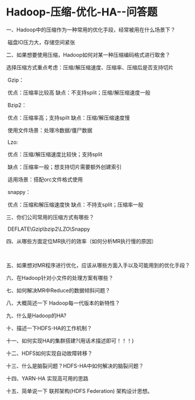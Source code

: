 # Hadoop-压缩-优化-HA--问答题

一、Hadoop中的压缩作为一种常用的优化手段，经常被用在什么场景下？

​		磁盘IO压力大，存储空间紧张

二、如果想要使用压缩，Hadoop如何对某一种压缩编码格式进行取舍？

​		选择压缩方式重点考虑：压缩/解压缩速度、压缩率、压缩后是否支持切片

​		Gzip：

​				优点：压缩率比较高   			 缺点：不支持split；压缩/解压缩速度一般

​		Bzip2：

​				优点：压缩率高；支持spilt 	缺点：压缩/解压缩速度慢 

​				使用文件场景：处理冷数据/僵尸数据

​		Lzo:

​				优点：压缩/解压缩速度比较快；支持split     	

​				缺点：压缩率一般；想支持切片需要额外创建索引

​				适用场景：搭配orc文件格式使用

​		snappy：

​				优点：压缩和解压缩速度快		缺点：不持支split；压缩率一般

三、你们公司常用的压缩方式有哪些？

​		DEFLATE\Gzip\bzip2\LZO\Snappy

四、从哪些方面定位MR执行的效率（如何分析MR执行慢的原因）

​		


五、如果想对MR程序进行优化，应该从哪些方面入手以及可能用到的优化手段？


六、在Hadoop针对小文件的处理方案有哪些？

七、如何解决MR中Reduce的数据倾斜问题？

八、大概简述一下 Hadoop每一代版本的新特性？


九、什么是Hadoop的HA?

十、描述一下HDFS-HA的工作机制？


十一、如何实现HA的集群搭建?(用话术描述即可！！！)


十二、HDFS如何实现自动故障转移？

十三、什么是脑裂问题？HDFS-HA中如何解决的脑裂问题？


十四、YARN-HA 实现高可用的思路


十五、简单说一下 联邦架构(HDFS Federation) 架构设计思想。